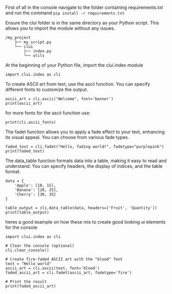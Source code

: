 First of all in the console navigate to the folder containing requirements.txt and run the command  ```pip install -r requirements.txt```

Ensure the clui folder is in the same directory as your Python script. This allows you to import the module without any issues.
```
/my_project
    ├── my_script.py
    └── clui
        ├── index.py
        └── utils
```

At the beginning of your Python file, import the clui.index module
```
import clui.index as cli
```

To create ASCII art from text, use the ascii function. You can specify different fonts to customize the output.
```
ascii_art = cli.ascii("Welcome", font='banner')
print(ascii_art)
```

for more fonts for the ascii function use:
```
print(cli.ascii_fonts)
```

The fadet function allows you to apply a fade effect to your text, enhancing its visual appeal. You can choose from various fade types.
```
faded_text = cli.fadet("Hello, fading world!", fadetype="purplepink")
print(faded_text)
```

The data_table function formats data into a table, making it easy to read and understand. You can specify headers, the display of indices, and the table format.
```
data = {
    'Apple': [10, 15],
    'Banana': [20, 25],
    'Cherry': [30, 35]
}

table_output = cli.data_table(data, headers=['Fruit', 'Quantity'])
print(table_output)
```

heres a good example on how these mix to create good looking ui elements for the console
```
import clui.index as cli

# Clear the console (optional)
cli.clear_console()

# Create fire-faded ASCII art with the "blood" font
text = "Hello world"
ascii_art = cli.ascii(text, font='blood')
faded_ascii_art = cli.fadet(ascii_art, fadetype='fire')

# Print the result
print(faded_ascii_art)
```
